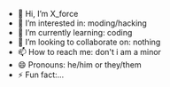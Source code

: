 - 👋 Hi, I’m X_force
- 👀 I’m interested in: moding/hacking
- 🌱 I’m currently learning: coding
- 💞️ I’m looking to collaborate on: nothing
- 📫 How to reach me: don't i am a minor
- 😄 Pronouns: he/him or they/them
- ⚡ Fun fact:...

<!---
Xforce-octoling/Xforce-octoling is a ✨ special ✨ repository because its `README.md` (this file) appears on your GitHub profile.
You can click the Preview link to take a look at your changes.
--->
